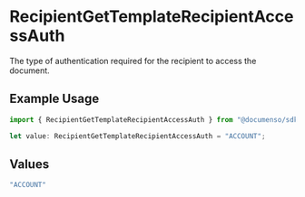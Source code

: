 # RecipientGetTemplateRecipientAccessAuth

The type of authentication required for the recipient to access the document.

## Example Usage

```typescript
import { RecipientGetTemplateRecipientAccessAuth } from "@documenso/sdk-typescript/models/operations";

let value: RecipientGetTemplateRecipientAccessAuth = "ACCOUNT";
```

## Values

```typescript
"ACCOUNT"
```